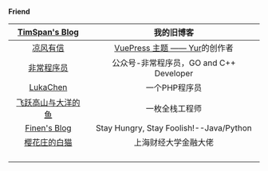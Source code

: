 **Friend**

| [TimSpan's Blog](https://timspan.github.io/Timpages/demo.html) |                          我的旧博客                          |
| :----------------------------------------------------------: | :----------------------------------------------------------: |
|               [凉风有信](https://gleehub.com/)               | [VuePress 主题 —— Yur](https://github.com/cnguu/vuepress-theme-yur)的创作者 |
|              [非常程序员](https://pengrl.com/)               |           公众号-非常程序员，GO and C++ Developer            |
|               [LukaChen](http://lukachen.com/)               |                        一个PHP程序员                         |
|      [飞跃高山与大洋的鱼](https://docs.shanyuhai.top/)       |                        一枚全栈工程师                        |
|            [Finen's Blog](https://www.finen.top/)            |           Stay Hungry, Stay Foolish!--Java/Python            |
|              [樱花庄的白猫](https://2heng.xin/)              |                     上海财经大学金融大佬                     |
|                                                              |                                                              |
|                                                              |                                                              |
|                                                              |                                                              |
|                                                              |                                                              |




